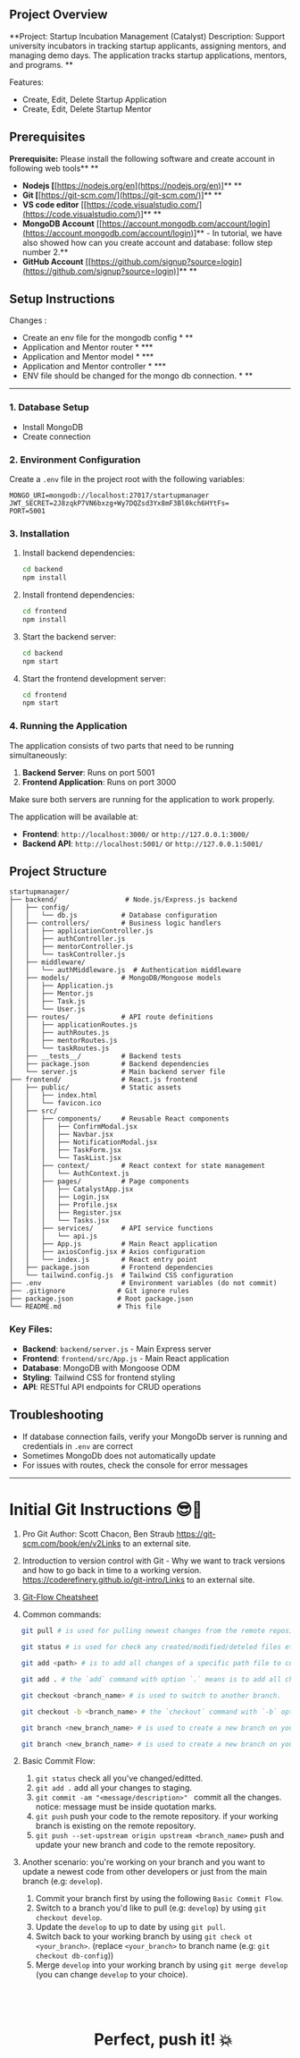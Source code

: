 
## Project Overview

**Project: Startup Incubation Management (Catalyst)
Description: Support university incubators in tracking startup applicants, assigning mentors, and managing demo days. The application tracks startup applications, mentors, and programs. **

Features:
- Create, Edit, Delete Startup Application
- Create, Edit, Delete Startup Mentor

## Prerequisites

**Prerequisite:** Please install the following software and create account in following web tools** **

* **Nodejs [**[https://nodejs.org/en](https://nodejs.org/en)]** **
* **Git [**[https://git-scm.com/](https://git-scm.com/)]** **
* **VS code editor** [[https://code.visualstudio.com/](https://code.visualstudio.com/)]** **
* **MongoDB Account** [[https://account.mongodb.com/account/login](https://account.mongodb.com/account/login)]** - In tutorial, we have also showed how can you create account and database: follow step number 2.**
* **GitHub Account** [[https://github.com/signup?source=login](https://github.com/signup?source=login)]** **


## Setup Instructions

Changes :
* Create an env file for the mongodb config * **
* Application and Mentor router * ***
* Application and Mentor model * ***
* Application and Mentor controller * ***
* ENV file should be changed for the mongo db connection. * **

---

### 1. Database Setup

- Install MongoDB
- Create connection

### 2. Environment Configuration

Create a `.env` file in the project root with the following variables:

```
MONGO_URI=mongodb://localhost:27017/startupmanager
JWT_SECRET=2J8zqkP7VN6bxzg+Wy7DQZsd3Yx8mF3Bl0kch6HYtFs=
PORT=5001
```

### 3. Installation

1. Install backend dependencies:

   ```bash
   cd backend
   npm install
   ```

2. Install frontend dependencies:

   ```bash
   cd frontend
   npm install
   ```

3. Start the backend server:

   ```bash
   cd backend
   npm start
   ```

4. Start the frontend development server:

   ```bash
   cd frontend
   npm start
   ```

### 4. Running the Application

The application consists of two parts that need to be running simultaneously:

1. **Backend Server**: Runs on port 5001
2. **Frontend Application**: Runs on port 3000

Make sure both servers are running for the application to work properly.

The application will be available at:
- **Frontend**: `http://localhost:3000/` or `http://127.0.0.1:3000/`
- **Backend API**: `http://localhost:5001/` or `http://127.0.0.1:5001/`

## Project Structure

```
startupmanager/
├── backend/                 # Node.js/Express.js backend
│   ├── config/
│   │   └── db.js           # Database configuration
│   ├── controllers/        # Business logic handlers
│   │   ├── applicationController.js
│   │   ├── authController.js
│   │   ├── mentorController.js
│   │   └── taskController.js
│   ├── middleware/
│   │   └── authMiddleware.js  # Authentication middleware
│   ├── models/             # MongoDB/Mongoose models
│   │   ├── Application.js
│   │   ├── Mentor.js
│   │   ├── Task.js
│   │   └── User.js
│   ├── routes/             # API route definitions
│   │   ├── applicationRoutes.js
│   │   ├── authRoutes.js
│   │   ├── mentorRoutes.js
│   │   └── taskRoutes.js
│   ├── __tests__/          # Backend tests
│   ├── package.json        # Backend dependencies
│   └── server.js           # Main backend server file
├── frontend/               # React.js frontend
│   ├── public/             # Static assets
│   │   ├── index.html
│   │   └── favicon.ico
│   ├── src/
│   │   ├── components/     # Reusable React components
│   │   │   ├── ConfirmModal.jsx
│   │   │   ├── Navbar.jsx
│   │   │   ├── NotificationModal.jsx
│   │   │   ├── TaskForm.jsx
│   │   │   └── TaskList.jsx
│   │   ├── context/        # React context for state management
│   │   │   └── AuthContext.js
│   │   ├── pages/          # Page components
│   │   │   ├── CatalystApp.jsx
│   │   │   ├── Login.jsx
│   │   │   ├── Profile.jsx
│   │   │   ├── Register.jsx
│   │   │   └── Tasks.jsx
│   │   ├── services/       # API service functions
│   │   │   └── api.js
│   │   ├── App.js          # Main React application
│   │   ├── axiosConfig.jsx # Axios configuration
│   │   └── index.js        # React entry point
│   ├── package.json        # Frontend dependencies
│   └── tailwind.config.js  # Tailwind CSS configuration
├── .env                    # Environment variables (do not commit)
├── .gitignore             # Git ignore rules
├── package.json           # Root package.json
└── README.md              # This file
```

### Key Files:
- **Backend**: `backend/server.js` - Main Express server
- **Frontend**: `frontend/src/App.js` - Main React application
- **Database**: MongoDB with Mongoose ODM
- **Styling**: Tailwind CSS for frontend styling
- **API**: RESTful API endpoints for CRUD operations

## Troubleshooting

- If database connection fails, verify your MongoDb server is running and credentials in `.env` are correct
- Sometimes MongoDb does not automatically update
- For issues with routes, check the console for error messages

---

# Initial Git Instructions 😎🔗

1. Pro Git  Author: Scott Chacon, Ben Straub  https://git-scm.com/book/en/v2Links to an external site.
2. Introduction to version control with Git - Why we want to track versions and how to go back in time to a working version.  https://coderefinery.github.io/git-intro/Links to an external site.
3. [Git-Flow Cheatsheet](https://danielkummer.github.io/git-flow-cheatsheet/)

1. Common commands:

```bash
   git pull # is used for pulling newest changes from the remote repository.
```

```bash
   git status # is used for check any created/modified/deteled files etc.
```

```bash
   git add <path> # is to add all changes of a specific path file to current staging; it's ready to commit and push.
```

```bash
   git add . # the `add` command with option `.` means is to add all changes of your workspace to current staging; it's ready to commit and push.
```

```bash
   git checkout <branch_name> # is used to switch to another branch.
```

```bash
   git checkout -b <branch_name> # the `checkout` command with `-b` option means to
```

```bash
   git branch <new_branch_name> # is used to create a new branch on your local device.
```

```bash
   git branch <new_branch_name> # is used to create a new branch on your local device.
```

2. Basic Commit Flow:
   1. `git status` check all you've changed/editted.
   2. `git add .` add all your changes to staging.
   3. `git commit -am "<message/description>" ` commit all the changes. notice: message must be inside quotation marks.
   4. `git push` push your code to the remote repository. if your working branch is existing on the remote repository.
   5. `git push --set-upstream origin upstream <branch_name>` push and update your new branch and code to the remote repository.
3. Another scenario: you're working on your branch and you want to update a newest code from other developers or just from the main branch (e.g: `develop`).

   1. Commit your branch first by using the following `Basic Commit Flow`.
   2. Switch to a branch you'd like to pull (e.g: `develop`) by using `git checkout develop`.
   3. Update the `develop` to up to date by using `git pull`.
   4. Switch back to your working branch by using `git check ot <your_branch>`. (replace `<your_branch>` to branch name (e.g: `git checkout db-config`))
   5. Merge `develop` into your working branch by using `git merge develop` (you can change `develop` to your choice).
      <br><br><br><br>
      <h1 align="center">Perfect, push it! 💥</h1>

